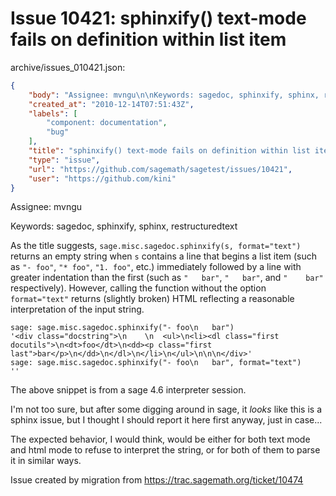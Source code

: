 # Issue 10421: sphinxify() text-mode fails on definition within list item

archive/issues_010421.json:
```json
{
    "body": "Assignee: mvngu\n\nKeywords: sagedoc, sphinxify, sphinx, restructuredtext\n\nAs the title suggests, `sage.misc.sagedoc.sphinxify(s, format=\"text\")` returns an empty string when `s` contains a line that begins a list item (such as `\"- foo\"`, `\"* foo\"`, `\"1. foo\"`, etc.) immediately followed by a line with greater indentation than the first (such as `\"   bar\"`, `\"   bar\"`, and `\"    bar\"` respectively). However, calling the function without the option `format=\"text\"` returns (slightly broken) HTML reflecting a reasonable interpretation of the input string.\n\n```\nsage: sage.misc.sagedoc.sphinxify(\"- foo\\n   bar\")\n'<div class=\"docstring\">\\n    \\n  <ul>\\n<li><dl class=\"first docutils\">\\n<dt>foo</dt>\\n<dd><p class=\"first last\">bar</p>\\n</dd>\\n</dl>\\n</li>\\n</ul>\\n\\n\\n</div>'\nsage: sage.misc.sagedoc.sphinxify(\"- foo\\n   bar\", format=\"text\")\n''\n```\n\nThe above snippet is from a sage 4.6 interpreter session.\n\nI'm not too sure, but after some digging around in sage, it *looks* like this is a sphinx issue, but I thought I should report it here first anyway, just in case...\n\nThe expected behavior, I would think, would be either for both text mode and html mode to refuse to interpret the string, or for both of them to parse it in similar ways.\n\nIssue created by migration from https://trac.sagemath.org/ticket/10474\n\n",
    "created_at": "2010-12-14T07:51:43Z",
    "labels": [
        "component: documentation",
        "bug"
    ],
    "title": "sphinxify() text-mode fails on definition within list item",
    "type": "issue",
    "url": "https://github.com/sagemath/sagetest/issues/10421",
    "user": "https://github.com/kini"
}
```
Assignee: mvngu

Keywords: sagedoc, sphinxify, sphinx, restructuredtext

As the title suggests, `sage.misc.sagedoc.sphinxify(s, format="text")` returns an empty string when `s` contains a line that begins a list item (such as `"- foo"`, `"* foo"`, `"1. foo"`, etc.) immediately followed by a line with greater indentation than the first (such as `"   bar"`, `"   bar"`, and `"    bar"` respectively). However, calling the function without the option `format="text"` returns (slightly broken) HTML reflecting a reasonable interpretation of the input string.

```
sage: sage.misc.sagedoc.sphinxify("- foo\n   bar")
'<div class="docstring">\n    \n  <ul>\n<li><dl class="first docutils">\n<dt>foo</dt>\n<dd><p class="first last">bar</p>\n</dd>\n</dl>\n</li>\n</ul>\n\n\n</div>'
sage: sage.misc.sagedoc.sphinxify("- foo\n   bar", format="text")
''
```

The above snippet is from a sage 4.6 interpreter session.

I'm not too sure, but after some digging around in sage, it *looks* like this is a sphinx issue, but I thought I should report it here first anyway, just in case...

The expected behavior, I would think, would be either for both text mode and html mode to refuse to interpret the string, or for both of them to parse it in similar ways.

Issue created by migration from https://trac.sagemath.org/ticket/10474


